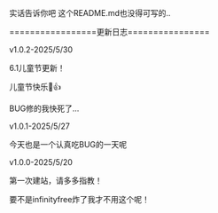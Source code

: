 实话告诉你吧 这个README.md也没得可写的..

=================更新日志================

v1.0.2-2025/5/30

6.1儿童节更新！ 

儿童节快乐🥵👍

BUG修的我快死了...

v1.0.1-2025/5/27

今天也是一个认真吃BUG的一天呢

v1.0.0-2025/5/20

第一次建站，请多多指教！

要不是infinityfree炸了我才不用这个呢！
